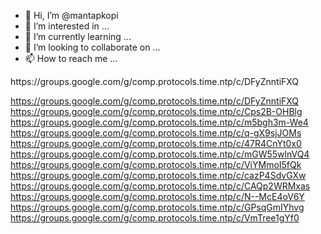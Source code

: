 - 👋 Hi, I’m @mantapkopi
- 👀 I’m interested in ...
- 🌱 I’m currently learning ...
- 💞️ I’m looking to collaborate on ...
- 📫 How to reach me ...

<!---
mantapkopi/mantapkopi is a ✨ special ✨ repository because its `README.md` (this file) appears on your GitHub profile.
You can click the Preview link to take a look at your changes.
--->https://groups.google.com/g/comp.protocols.time.ntp/c/DFyZnntiFXQ
https://groups.google.com/g/comp.protocols.time.ntp/c/DFyZnntiFXQ
https://groups.google.com/g/comp.protocols.time.ntp/c/Cps2B-OHBlg
https://groups.google.com/g/comp.protocols.time.ntp/c/m5bgh3m-We4
https://groups.google.com/g/comp.protocols.time.ntp/c/q-gX9sjJOMs
https://groups.google.com/g/comp.protocols.time.ntp/c/47R4CnYt0x0
https://groups.google.com/g/comp.protocols.time.ntp/c/mGW55wlnVQ4
https://groups.google.com/g/comp.protocols.time.ntp/c/ViYMmoI5fQk
https://groups.google.com/g/comp.protocols.time.ntp/c/cazP4SdvGXw
https://groups.google.com/g/comp.protocols.time.ntp/c/CAQp2WRMxas
https://groups.google.com/g/comp.protocols.time.ntp/c/N--McE4oV6Y
https://groups.google.com/g/comp.protocols.time.ntp/c/GPsqGmIYhvg
https://groups.google.com/g/comp.protocols.time.ntp/c/VmTree1gYf0
